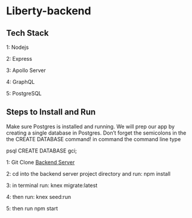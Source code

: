 # Liberty-backend

## Tech Stack

1: Nodejs

2: Express

3: Apollo Server

4: GraphQL

5: PostgreSQL

## Steps to Install and Run

Make sure Postgres is installed and running. We will prep our app by creating a single database in Postgres. Don’t forget the semicolons in the the CREATE DATABASE command!
in command the command line type

psql
CREATE DATABASE gci;

1: Git Clone [Backend Server](https://github.com/marcusp619/Liberty-backend)

2: cd into the backend server project directory and run: npm install

3: in terminal run: knex migrate:latest

4: then run: knex seed:run 

5: then run npm start
